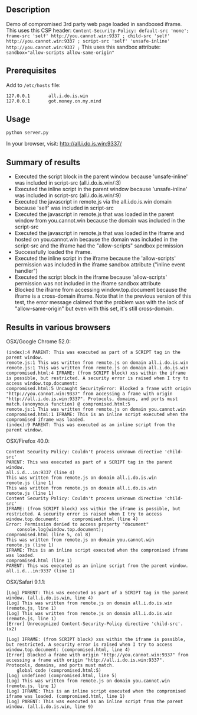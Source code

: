 ## Description

Demo of compromised 3rd party web page loaded in sandboxed iframe.
This uses this CSP header: `Content-Security-Policy: default-src 'none'; frame-src 'self' http://you.cannot.win:9337 ; child-src 'self' http://you.cannot.win:9337 ; script-src 'self' 'unsafe-inline' http://you.cannot.win:9337 ;`
This uses this sandbox attribute: `sandbox="allow-scripts allow-same-origin"`

## Prerequisites

Add to `/etc/hosts` file:
```
127.0.0.1       all.i.do.is.win
127.0.0.1       got.money.on.my.mind
```

## Usage

`python server.py`

In your browser, visit: http://all.i.do.is.win:9337/

## Summary of results

* Executed the script block in the parent window because 'unsafe-inline' was included in script-src (all.i.do.is.win/:3)
* Executed the inline script in the parent window because 'unsafe-inline' was included in script-src (all.i.do.is.win/:9)
* Executed the javascript in remote.js via the all.i.do.is.win domain because 'self' was included in script-src
* Executed the javascript in remote.js that was loaded in the parent window from you.cannot.win because the domain was included in the script-src
* Executed the javascript in remote.js that was loaded in the iframe and hosted on you.cannot.win because the domain was included in the script-src and the iframe had the "allow-scripts" sandbox permission
* Successfully loaded the iframe.
* Executed the inline script in the iframe because the 'allow-scripts' permission was included in the iframe sandbox attribute ("inline event handler")
* Executed the script block in the iframe because 'allow-scripts' permission was not included in the iframe sandbox attribute
* Blocked the iframe from accessing window.top.document because the iframe is a cross-domain iframe. Note that in the previous version of this test, the error message claimed that the problem was with the lack of "allow-same-origin" but even with this set, it's still cross-domain.

## Results in various browsers

OSX/Google Chrome 52.0:
```
(index):4 PARENT: This was executed as part of a SCRIPT tag in the parent window.
remote.js:1 This was written from remote.js on domain all.i.do.is.win
remote.js:1 This was written from remote.js on domain all.i.do.is.win
compromised.html:4 IFRAME: (from SCRIPT block) xss within the iframe is possible, but restricted. A security error is raised when I try to access window.top.document:
compromised.html:5 Uncaught SecurityError: Blocked a frame with origin "http://you.cannot.win:9337" from accessing a frame with origin "http://all.i.do.is.win:9337". Protocols, domains, and ports must match.(anonymous function) @ compromised.html:5
remote.js:1 This was written from remote.js on domain you.cannot.win
compromised.html:1 IFRAME: This is an inline script executed when the compromised iframe was loaded.
(index):9 PARENT: This was executed as an inline script from the parent window.
```

OSX/Firefox 40.0:
```
Content Security Policy: Couldn't process unknown directive 'child-src'
PARENT: This was executed as part of a SCRIPT tag in the parent window.                                                                                 all.i.d...in:9337 (line 4)
This was written from remote.js on domain all.i.do.is.win                                                                                               remote.js (line 1)
This was written from remote.js on domain all.i.do.is.win                                                                                               remote.js (line 1)
Content Security Policy: Couldn't process unknown directive 'child-src'
IFRAME: (from SCRIPT block) xss within the iframe is possible, but restricted. A security error is raised when I try to access window.top.document:     compromised.html (line 4)
Error: Permission denied to access property "document"
    console.log(window.top.document);                                                                                                                   compromised.html (line 5, col 8)
This was written from remote.js on domain you.cannot.win                                                                                                remote.js (line 1)
IFRAME: This is an inline script executed when the compromised iframe was loaded.                                                                       compromised.html (line 1)
PARENT: This was executed as an inline script from the parent window.                                                                                   all.i.d...in:9337 (line 1)
```

OSX/Safari 9.1.1:
```
[Log] PARENT: This was executed as part of a SCRIPT tag in the parent window. (all.i.do.is.win, line 4)
[Log] This was written from remote.js on domain all.i.do.is.win (remote.js, line 1)
[Log] This was written from remote.js on domain all.i.do.is.win (remote.js, line 1)
[Error] Unrecognized Content-Security-Policy directive 'child-src'. (x2)

[Log] IFRAME: (from SCRIPT block) xss within the iframe is possible, but restricted. A security error is raised when I try to access window.top.document: (compromised.html, line 4)
[Error] Blocked a frame with origin "http://you.cannot.win:9337" from accessing a frame with origin "http://all.i.do.is.win:9337". Protocols, domains, and ports must match.
	global code (compromised.html:5)
[Log] undefined (compromised.html, line 5)
[Log] This was written from remote.js on domain you.cannot.win (remote.js, line 1)
[Log] IFRAME: This is an inline script executed when the compromised iframe was loaded. (compromised.html, line 1)
[Log] PARENT: This was executed as an inline script from the parent window. (all.i.do.is.win, line 9)
```
